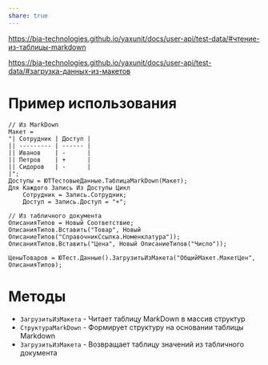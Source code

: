 ```yaml
---
share: true  
---
```

https://bia-technologies.github.io/yaxunit/docs/user-api/test-data/#чтение-из-таблицы-markdown

https://bia-technologies.github.io/yaxunit/docs/user-api/test-data/#загрузка-данных-из-макетов
# Пример использования
```bsl
// Из MarkDown
Макет =  
"| Сотрудник | Доступ |
|| --------- | ------ |
|| Иванов    | -      |
|| Петров    | +      |
|| Сидоров   | -      |
|";  
Доступы = ЮТТестовыеДанные.ТаблицаMarkDown(Макет);
Для Каждого Запись Из Доступы Цикл
	Сотрудник = Запись.Сотрудник;
	Доступ = Запись.Доступ = "+";

// Из табличного документа
ОписанияТипов = Новый Соответствие;  
ОписанияТипов.Вставить("Товар", Новый ОписаниеТипов("СправочникСсылка.Номенклатура"));  
ОписанияТипов.Вставить("Цена", Новый ОписаниеТипов("Число"));

ЦеныТоваров = ЮТест.Данные().ЗагрузитьИзМакета("ОбщийМакет.МакетЦен", ОписанияТипов);
```
# Методы
- `ЗагрузитьИзМакета` - Читает таблицу MarkDown в массив структур
- `СтруктураMarkDown` - Формирует структуру на основании таблицы Markdown
- `ЗагрузитьИзМакета` - Возвращает таблицу значений из табличного документа